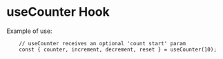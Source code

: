 # useCounter Hook

Example of use:

```
    // useCounter receives an optional 'count start' param 
    const { counter, increment, decrement, reset } = useCounter(10);
```